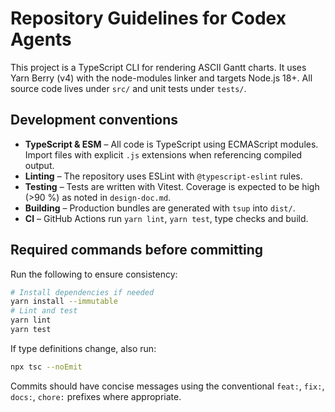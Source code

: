# Repository Guidelines for Codex Agents

This project is a TypeScript CLI for rendering ASCII Gantt charts. It uses Yarn
Berry (v4) with the node-modules linker and targets Node.js 18+. All source code
lives under `src/` and unit tests under `tests/`.

## Development conventions

- **TypeScript & ESM** – All code is TypeScript using ECMAScript modules. Import
  files with explicit `.js` extensions when referencing compiled output.
- **Linting** – The repository uses ESLint with `@typescript-eslint` rules.
- **Testing** – Tests are written with Vitest. Coverage is expected to be high
  (>90 %) as noted in `design-doc.md`.
- **Building** – Production bundles are generated with `tsup` into `dist/`.
- **CI** – GitHub Actions run `yarn lint`, `yarn test`, type checks and build.

## Required commands before committing

Run the following to ensure consistency:

```bash
# Install dependencies if needed
yarn install --immutable
# Lint and test
yarn lint
yarn test
```

If type definitions change, also run:

```bash
npx tsc --noEmit
```

Commits should have concise messages using the conventional `feat:`, `fix:`,
`docs:`, `chore:` prefixes where appropriate.

